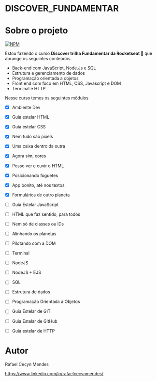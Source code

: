 # DISCOVER_FUNDAMENTAR

# Sobre o projeto
[![NPM](https://img.shields.io/npm/l/react)](https://github.com/RafaelCecyn/DISCOVER_FUNDAMENTAR/blob/main/LICENSE) 

Estou fazendo o curso **Discover trilha Fundamentar da Rocketseat :rocket:** que abrange os seguintes conteúdos. 

* Back-end com JavaScript, Node.Js e SQL
* Estrutura e gerenciamento de dados
* Programação orientada a objetos
* Front end com foco em HTML, CSS, Javascript e DOM
* Terminal e HTTP

Nesse curso temos os seguintes módulos
- [x] Ambiente Dev
- [x] Guia estelar HTML
- [x] Guia estelar CSS
- [x] Nem tudo são pixels
- [x] Uma caixa dentro da outra
- [x] Agora sim, cores
- [x] Posso ver e ouvir o HTML
- [x] Posicionando foguetes
- [x] App bonito, até nos textos
- [x] Formulários de outro planeta
- [ ] Guia Estelar JavaScript
- [ ] HTML que faz sentido, para todos
- [ ] Nem só de classes ou IDs
- [ ] Alinhando os planetas
- [ ] Pilotando com a DOM
- [ ] Terminal
- [ ] NodeJS
- [ ] NodeJS + EJS
- [ ] SQL
- [ ] Estrutura de dados
- [ ] Programação Orientada a Objetos
- [ ] Guia Estelar de GIT
- [ ] Guia Estelar de GitHub
- [ ] Guia estelar de HTTP


# Autor

Rafael Cecyn Mendes

https://www.linkedin.com/in/rafaelcecynmendes/
